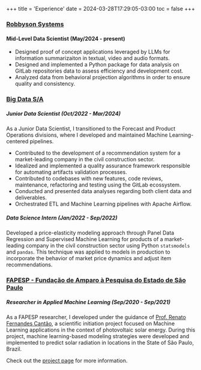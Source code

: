 +++
title = 'Experience'
date = 2024-03-28T17:29:05-03:00
toc = false
+++

### [Robbyson Systems](https://www.linkedin.com/company/robbyson)

#### Mid-Level Data Scientist (May/2024 - present)

- Designed proof of concept applications leveraged by LLMs for information summarizaiton in textual, video and audio formats.
- Designed and implemented a Python package for data analysis on GitLab repositories data to assess efficiency and development cost.
- Analyzed data from behavioral projection algorithms in order to ensure quality and consistency.

### [Big Data S/A](https://www.linkedin.com/company/big-data-brasil-/)

##### Junior Data Scientist (Oct/2022 - Mar/2024)
As a Junior Data Scientist, I transitioned to the Forecast and Product Operations divisions, where I developed and maintained Machine
Learning-centered pipelines.
- Contributed to the development of a recommendation system for a market-leading company in the civil construction sector.
- Idealized and implemented a quality assurance framework responsible for automating artifacts validation processes.
- Contributed to codebases with new features, code reviews, maintenance, refactoring and testing using the GitLab ecossystem.
- Conducted and presented data analyses regarding both client data and deliverables.
- Orchestrated ETL and Machine Learning pipelines with Apache Airflow.

##### Data Science Intern (Jan/2022 - Sep/2022)
Developed a price-elasticity modeling approach through Panel Data Regression and Supervised Machine Learning for products of a market-leading company in the civil construction sector using Python `statsmodels` and `pandas`. This technique was applied to models in production to incorporate the behavior of market price dynamics and adjust item recommendations.

### [FAPESP - Fundação de Amparo à Pesquisa do Estado de São Paulo](https://fapesp.br/)

##### Researcher in Applied Machine Learning (Sep/2020 - Sep/2021)
As a FAPESP researcher, I developed under the guidance of [Prof. Renato Fernandes Cantão](), a scientific initiation project focused on Machine Learning applications in the context of photovoltaic solar energy. During this project, machine learning-based modeling strategies were developed and implemented to predict solar radiation in locations in the State of São Paulo, Brazil.

Check out the [project page](../projects/data-science/machine-learning/inmet-solar-sao-paulo) for more information.
